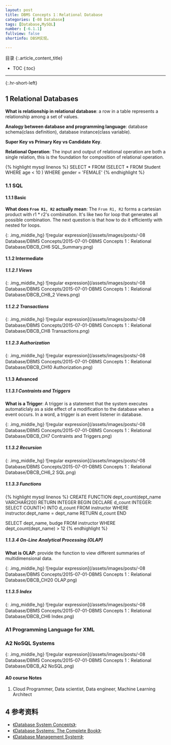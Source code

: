```yaml
---
layout: post
title: DBMS Concepts 1：Relational Database
categories: [-08 Database]
tags: [Database,MySQL]
number: [-6.1.1]
fullview: false
shortinfo: DBSM实现。

---
```

目录
{:.article_content_title}


* TOC
{:toc}

---
{:.hr-short-left}

## 1 Relational Databases ##

**What is relationship in relational database**: a row in a table represents a relationship among a set of values.

**Analogy between database and programming language**: database schema(class definition), database instance(class variable).

**Super Key vs Primary Key vs Candidate Key**.

**Relational Operation**: The input and output of relational operation are both a single relation, this is the foundation for composition of relational operation. 

{% highlight mysql linenos %}
SELECT *
FROM (SELECT *
      FROM Student
      WHERE age < 10
      )
WHERE gender = 'FEMALE'
{% endhighlight %}



### 1.1 SQL ###

#### 1.1.1 Basic

**What does `From R1, R2` actually mean**:  The `From R1, R2` forms a cartesian product with r1 * r2's combination. It's like two for loop that generates all possible combination. The next question is that how to do it efficiently with nested for loops.

{: .img_middle_hg}
![regular expression](/assets/images/posts/-08 Database/DBMS Concepts/2015-07-01-DBMS Concepts 1：Relational Database/DBCB_CH6 SQL_Summary.png)

#### 1.1.2 Intermediate

##### 1.1.2.1 Views

{: .img_middle_hg}
![regular expression](/assets/images/posts/-08 Database/DBMS Concepts/2015-07-01-DBMS Concepts 1：Relational Database/DBCB_CH8_2 Views.png)

##### 1.1.2.2 Transactions 

{: .img_middle_hg}
![regular expression](/assets/images/posts/-08 Database/DBMS Concepts/2015-07-01-DBMS Concepts 1：Relational Database/DBCB_CH8 Transactions.png)

##### 1.1.2.3 Authorization

{: .img_middle_hg}
![regular expression](/assets/images/posts/-08 Database/DBMS Concepts/2015-07-01-DBMS Concepts 1：Relational Database/DBCB_CH10 Authorization.png)

#### 1.1.3 Advanced

##### 1.1.3.1 Contraints and Triggers

**What is a Trigger**: A trigger is a statement that the system executes automaticlaly as a side effect of a modification to the database when a event occurs. In a word, a trigger is an event listener in database.

{: .img_middle_hg}
![regular expression](/assets/images/posts/-08 Database/DBMS Concepts/2015-07-01-DBMS Concepts 1：Relational Database/DBCB_CH7 Contraints and Triggers.png)

##### 1.1.3.2 Recursion

{: .img_middle_hg}
![regular expression](/assets/images/posts/-08 Database/DBMS Concepts/2015-07-01-DBMS Concepts 1：Relational Database/DBCB_CH6_2 SQL.png)

##### 1.1.3.3 Functions


{% highlight mysql linenos %}
CREATE FUNCTION dept_count(dept_name VARCHAR(20))
  RETURN INTEGER
  BEGIN
  DECLARE d_count INTEGER:
    SELECT COUNT(*) INTO d_count
    FROM instructor
    WHERE instructor.dept_name = dept_name
  RETURN d_count
  END

SELECT dept_name, budge
FROM instructor
WHERE dept_count(dept_name) > 12
{% endhighlight %}

##### 1.1.3.4 On-Line Analytical Processing (OLAP)

**What is OLAP**: provide the function to view different summaries of multidimensional data.

{: .img_middle_hg}
![regular expression](/assets/images/posts/-08 Database/DBMS Concepts/2015-07-01-DBMS Concepts 1：Relational Database/DBCB_CH20 OLAP.png)

##### 1.1.3.5 Index

{: .img_middle_hg}
![regular expression](/assets/images/posts/-08 Database/DBMS Concepts/2015-07-01-DBMS Concepts 1：Relational Database/DBCB_CH6 Index.png)



### A1 Programming Language for XML

### A2 NoSQL Systems

{: .img_middle_hg}
![regular expression](/assets/images/posts/-08 Database/DBMS Concepts/2015-07-01-DBMS Concepts 1：Relational Database/DBCB_A2 NoSQL.png)

#### A0 course Notes

1. Cloud Programmer, Data scientist, Data engineer, Machine Learning Architect

## 4 参考资料 ##
- [《Database System Concepts》](https://www.amazon.com/Database-Concepts-Abraham-Silberschatz-Professor/dp/0073523321);
- [《Database Systems: The Complete Book》](https://www.amazon.com/Database-Systems-Complete-Book-2nd/dp/0131873253);
- [《Database Management System》](https://www.amazon.com/Database-Management-Systems-Raghu-Ramakrishnan/dp/0072465638);





